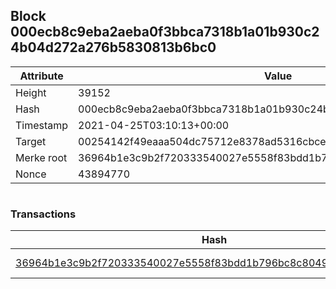 ## Block 000ecb8c9eba2aeba0f3bbca7318b1a01b930c24b04d272a276b5830813b6bc0

Attribute | Value
--- | ---
Height | 39152
Hash | 000ecb8c9eba2aeba0f3bbca7318b1a01b930c24b04d272a276b5830813b6bc0
Timestamp | 2021-04-25T03:10:13+00:00
Target | 00254142f49eaaa504dc75712e8378ad5316cbcead634704b3734b6271167cc4
Merke root | 36964b1e3c9b2f720333540027e5558f83bdd1b796bc8c8049310bf5da2d2a63
Nonce | 43894770

```

```

### Transactions

Hash | Amount
--- | ---
[36964b1e3c9b2f720333540027e5558f83bdd1b796bc8c8049310bf5da2d2a63](36964b1e3c9b2f720333540027e5558f83bdd1b796bc8c8049310bf5da2d2a63.md) | 10.00000000 SKEPTI 
